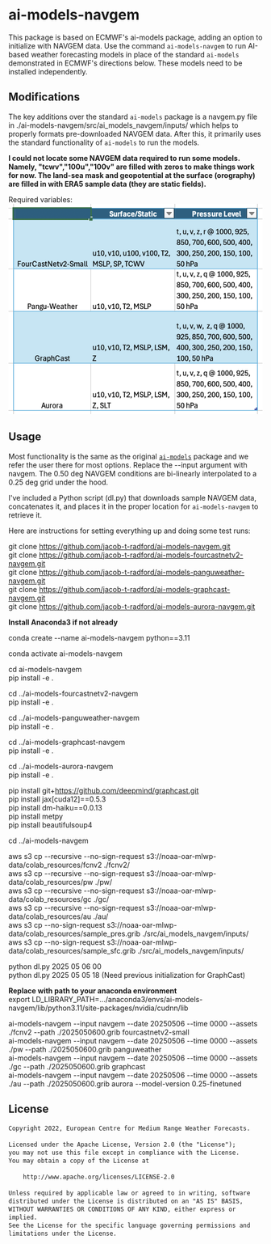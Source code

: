 # ai-models-navgem

This package is based on ECMWF's ai-models package, adding an option to initialize with NAVGEM data. Use the command `ai-models-navgem` to run AI-based weather forecasting models in place of the standard `ai-models` demonstrated in ECMWF's directions below. These models need to be installed independently.

## Modifications

The key additions over the standard `ai-models` package is a navgem.py file in ./ai-models-navgem/src/ai_models_navgem/inputs/ which helps to properly formats pre-downloaded NAVGEM data. After this, it primarily uses the standard functionality of `ai-models` to run the models.

**I could not locate some NAVGEM data required to run some models. Namely, "tcwv","100u","100v" are filled with zeros to make things work for now. The land-sea mask and geopotential at the surface (orography) are filled in with ERA5 sample data (they are static fields).** 

Required variables:  
![Required Variables](screenshot.png)

## Usage

Most functionality is the same as the original [`ai-models`](https://github.com/ecmwf-lab/ai-models) package and we refer the user there for most options. Replace the --input argument with navgem. The 0.50 deg NAVGEM conditions are bi-linearly interpolated to a 0.25 deg grid under the hood.

I've included a Python script (dl.py) that downloads sample NAVGEM data, concatenates it, and places it in the proper location for `ai-models-navgem` to retrieve it.

Here are instructions for setting everything up and doing some test runs:

git clone https://github.com/jacob-t-radford/ai-models-navgem.git  
git clone https://github.com/jacob-t-radford/ai-models-fourcastnetv2-navgem.git  
git clone https://github.com/jacob-t-radford/ai-models-panguweather-navgem.git  
git clone https://github.com/jacob-t-radford/ai-models-graphcast-navgem.git  
git clone https://github.com/jacob-t-radford/ai-models-aurora-navgem.git  

**Install Anaconda3 if not already**

conda create --name ai-models-navgem python==3.11  

conda activate ai-models-navgem  

cd ai-models-navgem  
pip install -e .  

cd ../ai-models-fourcastnetv2-navgem  
pip install -e .  

cd ../ai-models-panguweather-navgem  
pip install -e .  

cd ../ai-models-graphcast-navgem  
pip install -e .  

cd ../ai-models-aurora-navgem  
pip install -e .  

pip install git+https://github.com/deepmind/graphcast.git  
pip install jax[cuda12]==0.5.3  
pip install dm-haiku==0.0.13  
pip install metpy  
pip install beautifulsoup4  

cd ../ai-models-navgem  

aws s3 cp --recursive --no-sign-request s3://noaa-oar-mlwp-data/colab_resources/fcnv2 ./fcnv2/  
aws s3 cp --recursive --no-sign-request s3://noaa-oar-mlwp-data/colab_resources/pw ./pw/  
aws s3 cp --recursive --no-sign-request s3://noaa-oar-mlwp-data/colab_resources/gc ./gc/  
aws s3 cp --recursive --no-sign-request s3://noaa-oar-mlwp-data/colab_resources/au ./au/  
aws s3 cp --no-sign-request s3://noaa-oar-mlwp-data/colab_resources/sample_pres.grib ./src/ai_models_navgem/inputs/  
aws s3 cp --no-sign-request s3://noaa-oar-mlwp-data/colab_resources/sample_sfc.grib ./src/ai_models_navgem/inputs/  

python dl.py 2025 05 06 00  
python dl.py 2025 05 05 18 (Need previous initialization for GraphCast)  


**Replace with path to your anaconda environment**  
export LD_LIBRARY_PATH=.../anaconda3/envs/ai-models-navgem/lib/python3.11/site-packages/nvidia/cudnn/lib  

ai-models-navgem --input navgem --date 20250506 --time 0000 --assets ./fcnv2 --path ./2025050600.grib fourcastnetv2-small  
ai-models-navgem --input navgem --date 20250506 --time 0000 --assets ./pw --path ./2025050600.grib panguweather  
ai-models-navgem --input navgem --date 20250506 --time 0000 --assets ./gc --path ./2025050600.grib graphcast  
ai-models-navgem --input navgem --date 20250506 --time 0000 --assets ./au --path ./2025050600.grib aurora --model-version 0.25-finetuned  

## License

```
Copyright 2022, European Centre for Medium Range Weather Forecasts.

Licensed under the Apache License, Version 2.0 (the "License");
you may not use this file except in compliance with the License.
You may obtain a copy of the License at

    http://www.apache.org/licenses/LICENSE-2.0

Unless required by applicable law or agreed to in writing, software
distributed under the License is distributed on an "AS IS" BASIS,
WITHOUT WARRANTIES OR CONDITIONS OF ANY KIND, either express or implied.
See the License for the specific language governing permissions and
limitations under the License.
